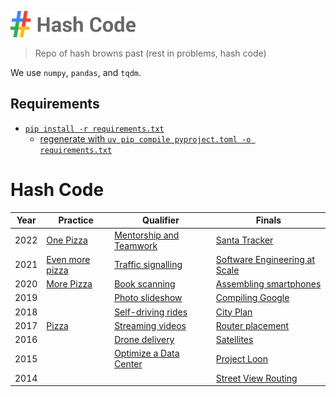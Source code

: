 ![Google Hash Code](./hashcode-logo.png)

> Repo of hash browns past (rest in problems, hash code)

We use `numpy`, `pandas`, and `tqdm`.

## Requirements
- [`pip install -r requirements.txt`](https://www.python.org/)
  - [regenerate with `uv pip compile pyproject.toml -o requirements.txt`](https://github.com/astral-sh/uv)

# Hash Code

| **Year** | **Practice**                                         | **Qualifier**                                                 | **Finals**                                                       |
| -------- | ---------------------------------------------------- | ------------------------------------------------------------- | ---------------------------------------------------------------- |
| 2022     | [One Pizza](./2022/hashcode_2022_practice.pdf)       | [Mentorship and Teamwork](./2022/hashcode_2022_qualifier.pdf) | [Santa Tracker](./2022/hashcode_2022_finals.pdf)                 |
| 2021     | [Even more pizza](./2021/hashcode_2021_practice.pdf) | [Traffic signalling](./2021/hashcode_2021_qualifier.pdf)      | [Software Engineering at Scale](./2021/hashcode_2021_finals.pdf) |
| 2020     | [More Pizza](./2020/hashcode_2020_practice.pdf)      | [Book scanning](./2020/hashcode_2020_qualifier.pdf)           | [Assembling smartphones](./2020/hashcode_2020_finals.pdf)        |
| 2019     |                                                      | [Photo slideshow](./2019/hashcode_2019_qualifier.pdf)         | [Compiling Google](./2019/hashcode_2019_finals.pdf)              |
| 2018     |                                                      | [Self-driving rides](./2018/hashcode_2018_qualifier.pdf)      | [City Plan](./2018/hashcode_2018_finals.pdf)                     |
| 2017     | [Pizza](./2017/hashcode_2017_practice.pdf)           | [Streaming videos](./2017/hashcode_2017_qualifier.pdf)        | [Router placement](./2017/hashcode_2017_finals.pdf)              |
| 2016     |                                                      | [Drone delivery](./2016/hashcode_2016_qualifier.pdf)          | [Satellites](./2016/hashcode_2016_finals.pdf)                    |
| 2015     |                                                      | [Optimize a Data Center](./2015/hashcode_2015_qualifier.pdf)  | [Project Loon](./2015/hashcode_2015_finals.pdf)                  |
| 2014     |                                                      |                                                               | [Street View Routing](./2014/hashcode_2014_finals.pdf)           |
